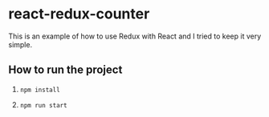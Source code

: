 # react-redux-counter
This is an example of how to use Redux with React and I tried to keep it very simple.

## How to run the project

1) `npm install`

2) `npm run start`
